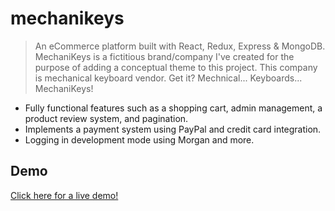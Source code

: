 # mechanikeys
> An eCommerce platform built with React, Redux, Express &amp; MongoDB.
> MechaniKeys is a fictitious brand/company I've created for the purpose of adding a conceptual theme to this project.
> This company is mechanical keyboard vendor. Get it? Mechnical... Keyboards... MechaniKeys!
* Fully functional features such as a shopping cart, admin management, a product review system, and pagination.
* Implements a payment system using PayPal and credit card integration.
* Logging in development mode using Morgan and more.

## Demo
<a href="https://www.google.com/" target="_blank">Click here for a live demo!</a>
